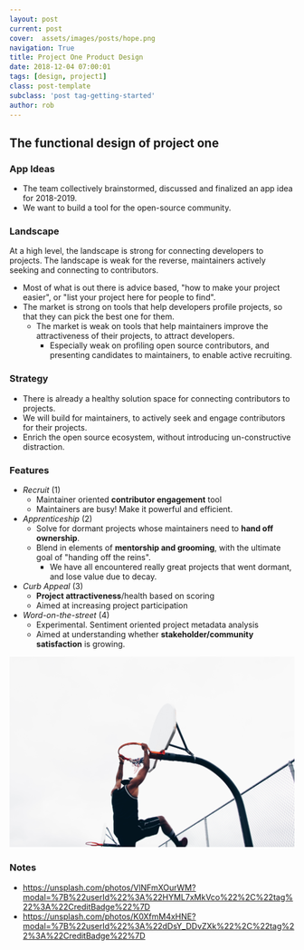 ```yaml
---
layout: post
current: post
cover:  assets/images/posts/hope.png
navigation: True
title: Project One Product Design
date: 2018-12-04 07:00:01
tags: [design, project1]
class: post-template
subclass: 'post tag-getting-started'
author: rob
---
```


## The functional design of project one
### App Ideas
- The team collectively brainstormed, discussed and finalized an app idea for 2018-2019.  
- We want to build a tool for the open-source community.

### Landscape
At a high level, the landscape is strong for connecting developers to projects.
The landscape is weak for the reverse, maintainers actively seeking and connecting to contributors.
- Most of what is out there is advice based, "how to make your project easier", or "list your project here for people to find".
- The market is strong on tools that help developers profile projects, so that they can pick the best one for them.
  - The market is weak on tools that help maintainers improve the attractiveness of their projects, to attract developers.
    - Especially weak on profiling open source contributors, and presenting candidates to maintainers, to enable active recruiting.

### Strategy
- There is already a healthy solution space for connecting contributors to projects.
- We will build for maintainers, to actively seek and engage contributors for their projects.
- Enrich the open source ecosystem, without introducing un-constructive distraction.

### Features
- *Recruit* (1)
  - Maintainer oriented **contributor engagement** tool
  - Maintainers are busy!  Make it powerful and efficient.
- *Apprenticeship* (2)
  - Solve for dormant projects whose maintainers need to **hand off ownership**.  
  - Blend in elements of **mentorship and grooming**, with the ultimate goal of "handing off the reins".
    - We have all encountered really great projects that went dormant, and lose value due to decay.
- *Curb Appeal* (3)
  - **Project attractiveness**/health based on scoring
  - Aimed at increasing project participation
- *Word-on-the-street* (4)
  - Experimental.  Sentiment oriented project metadata analysis
  - Aimed at understanding whether **stakeholder/community satisfaction** is growing. 

<p><img src="assets/images/posts/dunk.png" alt="slamdunk"></p>

### Notes
- https://unsplash.com/photos/VlNFmXOurWM?modal=%7B%22userId%22%3A%22HYML7xMkVco%22%2C%22tag%22%3A%22CreditBadge%22%7D
- https://unsplash.com/photos/K0XfmM4xHNE?modal=%7B%22userId%22%3A%22dDsY_DDvZXk%22%2C%22tag%22%3A%22CreditBadge%22%7D